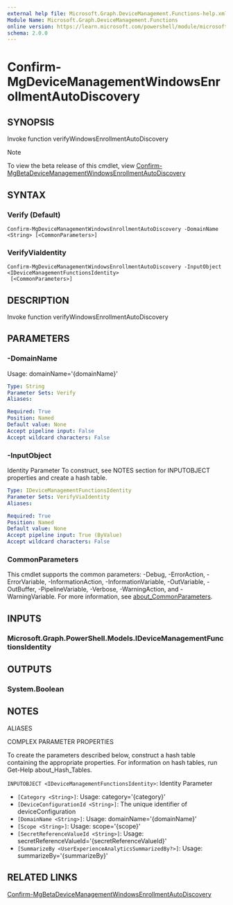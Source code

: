 ```yaml
---
external help file: Microsoft.Graph.DeviceManagement.Functions-help.xml
Module Name: Microsoft.Graph.DeviceManagement.Functions
online version: https://learn.microsoft.com/powershell/module/microsoft.graph.devicemanagement.functions/confirm-mgdevicemanagementwindowsenrollmentautodiscovery
schema: 2.0.0
---
```


# Confirm-MgDeviceManagementWindowsEnrollmentAutoDiscovery

## SYNOPSIS
Invoke function verifyWindowsEnrollmentAutoDiscovery

> [!NOTE]
> To view the beta release of this cmdlet, view [Confirm-MgBetaDeviceManagementWindowsEnrollmentAutoDiscovery](/powershell/module/Microsoft.Graph.Beta.DeviceManagement.Functions/Confirm-MgBetaDeviceManagementWindowsEnrollmentAutoDiscovery?view=graph-powershell-beta)

## SYNTAX

### Verify (Default)
```
Confirm-MgDeviceManagementWindowsEnrollmentAutoDiscovery -DomainName <String> [<CommonParameters>]
```

### VerifyViaIdentity
```
Confirm-MgDeviceManagementWindowsEnrollmentAutoDiscovery -InputObject <IDeviceManagementFunctionsIdentity>
 [<CommonParameters>]
```

## DESCRIPTION
Invoke function verifyWindowsEnrollmentAutoDiscovery

## PARAMETERS

### -DomainName
Usage: domainName='{domainName}'

```yaml
Type: String
Parameter Sets: Verify
Aliases:

Required: True
Position: Named
Default value: None
Accept pipeline input: False
Accept wildcard characters: False
```

### -InputObject
Identity Parameter
To construct, see NOTES section for INPUTOBJECT properties and create a hash table.

```yaml
Type: IDeviceManagementFunctionsIdentity
Parameter Sets: VerifyViaIdentity
Aliases:

Required: True
Position: Named
Default value: None
Accept pipeline input: True (ByValue)
Accept wildcard characters: False
```

### CommonParameters
This cmdlet supports the common parameters: -Debug, -ErrorAction, -ErrorVariable, -InformationAction, -InformationVariable, -OutVariable, -OutBuffer, -PipelineVariable, -Verbose, -WarningAction, and -WarningVariable. For more information, see [about_CommonParameters](http://go.microsoft.com/fwlink/?LinkID=113216).

## INPUTS

### Microsoft.Graph.PowerShell.Models.IDeviceManagementFunctionsIdentity
## OUTPUTS

### System.Boolean
## NOTES

ALIASES

COMPLEX PARAMETER PROPERTIES

To create the parameters described below, construct a hash table containing the appropriate properties. For information on hash tables, run Get-Help about_Hash_Tables.


`INPUTOBJECT <IDeviceManagementFunctionsIdentity>`: Identity Parameter
  - `[Category <String>]`: Usage: category='{category}'
  - `[DeviceConfigurationId <String>]`: The unique identifier of deviceConfiguration
  - `[DomainName <String>]`: Usage: domainName='{domainName}'
  - `[Scope <String>]`: Usage: scope='{scope}'
  - `[SecretReferenceValueId <String>]`: Usage: secretReferenceValueId='{secretReferenceValueId}'
  - `[SummarizeBy <UserExperienceAnalyticsSummarizedBy?>]`: Usage: summarizeBy='{summarizeBy}'

## RELATED LINKS
[Confirm-MgBetaDeviceManagementWindowsEnrollmentAutoDiscovery](/powershell/module/Microsoft.Graph.Beta.DeviceManagement.Functions/Confirm-MgBetaDeviceManagementWindowsEnrollmentAutoDiscovery?view=graph-powershell-beta)

